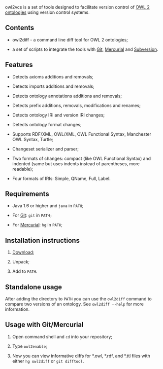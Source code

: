 owl2vcs is a set of tools designed to facilitate version control of  [OWL 2
ontologies][1] using version control systems.



Contents
--------

-   owl2diff - a command line diff tool for OWL 2 ontologies;

-   a set of scripts to integrate the tools with [Git][2], [Mercurial][3] and
    [Subversion][4].



Features
--------

-   Detects axioms additions and removals;

-   Detects imports additions and removals;

-   Detects ontology annotations additions and removals;

-   Detects prefix additions, removals, modifications and renames;

-   Detects ontology IRI and version IRI changes;

-   Detects ontology format changes;

-   Supports RDF/XML, OWL/XML, OWL Functional Syntax, Manchester OWL Syntax,
    Turtle;

-   Changeset serializer and parser;

-   Two formats of changes: compact (like OWL Functional Syntax) and indented
    (same but uses indents instead of parentheses, more readable);

-   Four formats of IRIs: Simple, QName, Full, Label.



Requirements
------------

-   Java 1.6 or higher and `java` in `PATH`;

-   For [Git][2]: `git` in `PATH;`

-   For [Mercurial][3]: `hg` in `PATH`;



Installation instructions
-------------------------

1.  [Download][owl2vcs-latest];

2.  Unpack;

3.  Add to `PATH`.



Standalone usage
----------------

After adding the directory to `PATH` you can use the `owl2diff` command to
compare two versions of an ontology. See `owl2diff --help` for more information.



Usage with Git/Mercurial
------------------------

1.  Open command shell and `cd` into your repository;

2.  Type `owl2enable`;

3.  Now you can view informative diffs for *.owl, *.rdf, and \*.ttl files with
    either `hg owl2diff` or `git difftool`.

[1]: http://www.w3.org/TR/owl2-overview/

[2]: http://git-scm.com/

[3]: http://mercurial.selenic.com/

[4]: http://subversion.apache.org/

[owl2vcs-latest]: http://j.mp/owl2vcs-latest
